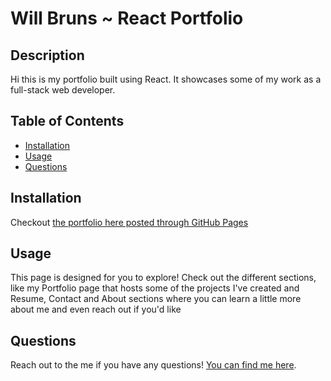# **Will Bruns ~ React Portfolio**

## **Description**
Hi this is my portfolio built using React.  It showcases some of my work as a full-stack web developer.

## **Table of Contents**

- [Installation](#installation)
- [Usage](#usage)
- [Questions](#questions)

## **Installation**

Checkout [the portfolio here posted through GitHub Pages](https://wbruns.github.io/react-portfolio/)

## **Usage**

This page is designed for you to explore!  Check out the different sections, like my Portfolio page that hosts some of the projects I've created and Resume, Contact and About sections where you can learn a little more about me and even reach out if you'd like

## **Questions**

Reach out to the me if you have any questions! [You can find me here](https://github.com/MeghanPaul/Group1Project/graphs/contributors).